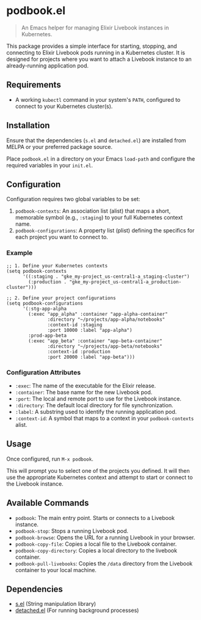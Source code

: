 # podbook.el

> An Emacs helper for managing Elixir Livebook instances in Kubernetes.

This package provides a simple interface for starting, stopping, and connecting to Elixir Livebook pods running in a Kubernetes cluster. It is designed for projects where you want to attach a Livebook instance to an already-running application pod.

## Requirements

- A working `kubectl` command in your system's `PATH`, configured to connect to your Kubernetes cluster(s).

## Installation

Ensure that the dependencies (`s.el` and `detached.el`) are installed from MELPA or your preferred package source.

Place `podbook.el` in a directory on your Emacs `load-path` and configure the required variables in your `init.el`.

## Configuration

Configuration requires two global variables to be set:

1.  `podbook-contexts`: An association list (alist) that maps a short, memorable symbol (e.g., `:staging`) to your full Kubernetes context name.
2.  `podbook-configurations`: A property list (plist) defining the specifics for each project you want to connect to.

### Example

```elisp
;; 1. Define your Kubernetes contexts
(setq podbook-contexts
      '((:staging . "gke_my-project_us-central1-a_staging-cluster")
        (:production . "gke_my-project_us-central1-a_production-cluster")))

;; 2. Define your project configurations
(setq podbook-configurations
      '(:stg-app-alpha
        (:exec "app_alpha" :container "app-alpha-container"
               :directory "~/projects/app-alpha/notebooks"
               :context-id :staging
               :port 10000 :label "app-alpha")
        :prod-app-beta
        (:exec "app_beta" :container "app-beta-container"
               :directory "~/projects/app-beta/notebooks"
               :context-id :production
               :port 20000 :label "app-beta")))
```

### Configuration Attributes

- `:exec`: The name of the executable for the Elixir release.
- `:container`: The base name for the new Livebook pod.
- `:port`: The local and remote port to use for the Livebook instance.
- `:directory`: The default local directory for file synchronization.
- `:label`: A substring used to identify the running application pod.
- `:context-id`: A symbol that maps to a context in your `podbook-contexts` alist.

## Usage

Once configured, run `M-x podbook`.

This will prompt you to select one of the projects you defined. It will then use the appropriate Kubernetes context and attempt to start or connect to the Livebook instance.

## Available Commands

- `podbook`: The main entry point. Starts or connects to a Livebook instance.
- `podbook-stop`: Stops a running Livebook pod.
- `podbook-browse`: Opens the URL for a running Livebook in your browser.
- `podbook-copy-file`: Copies a local file to the Livebook container.
- `podbook-copy-directory`: Copies a local directory to the livebook container.
- `podbook-pull-livebooks`: Copies the `/data` directory from the Livebook container to your local machine.

## Dependencies

- [s.el](https://github.com/magnars/s.el) (String manipulation library)
- [detached.el](https://github.com/jimeh/emacs-detached) (For running background processes)
